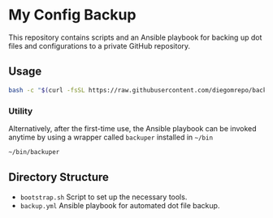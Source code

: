 # My Config Backup

This repository contains scripts and an Ansible playbook for backing up dot files and configurations to a private GitHub repository.

## Usage

```bash
bash -c "$(curl -fsSL https://raw.githubusercontent.com/diegomrepo/backuper/main/bootstrap.sh)"
```
### Utility
Alternatively, after the first-time use, the Ansible playbook can be invoked anytime by using a wrapper called `backuper` installed in `~/bin`

```bash
~/bin/backuper
```
## Directory Structure
- `bootstrap.sh` Script to set up the necessary tools.
- `backup.yml` Ansible playbook for automated dot file backup.
